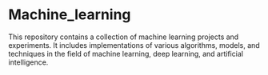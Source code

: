 # Machine_learning
This repository contains a collection of machine learning projects and experiments. It includes implementations of various algorithms, models, and techniques in the field of machine learning, deep learning, and artificial intelligence. 
